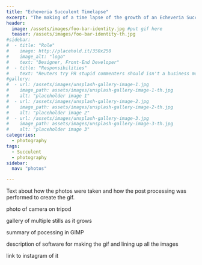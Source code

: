 ```yaml
---
title: "Echeveria Succulent Timelapse"
excerpt: "The making of a time lapse of the growth of an Echeveria Succulent from a single leaf."
header:
  image: /assets/images/foo-bar-identity.jpg #put gif here
  teaser: /assets/images/foo-bar-identity-th.jpg
#sidebar:
#  - title: "Role"
#    image: http://placehold.it/350x250
#    image_alt: "logo"
#    text: "Designer, Front-End Developer"
#  - title: "Responsibilities"
#    text: "Reuters try PR stupid commenters should isn't a business model"
#gallery:
#  - url: /assets/images/unsplash-gallery-image-1.jpg
#    image_path: assets/images/unsplash-gallery-image-1-th.jpg
#    alt: "placeholder image 1"
#  - url: /assets/images/unsplash-gallery-image-2.jpg
#    image_path: assets/images/unsplash-gallery-image-2-th.jpg
#    alt: "placeholder image 2"
#  - url: /assets/images/unsplash-gallery-image-3.jpg
#    image_path: assets/images/unsplash-gallery-image-3-th.jpg
#    alt: "placeholder image 3"
categories:
  - photography
tags:
  - Succulent
  - photography
sidebar:
  nav: "photos"

---
```


Text about how the photos were taken and how the post processing was performed to create the gif.

photo of camera on tripod

gallery of multiple stills as it grows

summary of pocessing in GIMP

description of software for making the gif and lining up all the images

link to instagram of it

